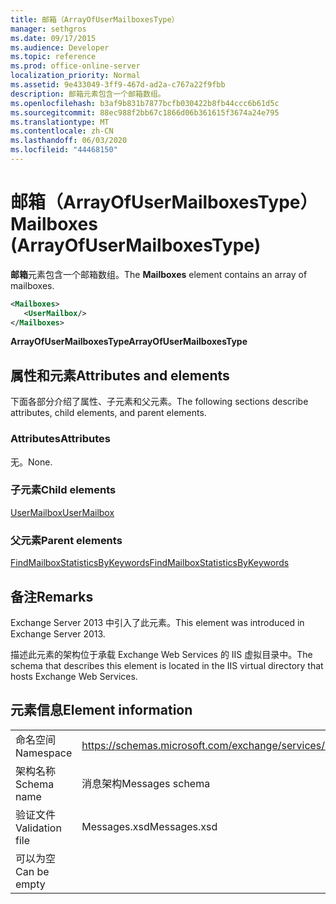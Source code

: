 ```yaml
---
title: 邮箱（ArrayOfUserMailboxesType）
manager: sethgros
ms.date: 09/17/2015
ms.audience: Developer
ms.topic: reference
ms.prod: office-online-server
localization_priority: Normal
ms.assetid: 9e433049-3ff9-467d-ad2a-c767a22f9fbb
description: 邮箱元素包含一个邮箱数组。
ms.openlocfilehash: b3af9b831b7877bcfb030422b8fb44ccc6b61d5c
ms.sourcegitcommit: 88ec988f2bb67c1866d06b361615f3674a24e795
ms.translationtype: MT
ms.contentlocale: zh-CN
ms.lasthandoff: 06/03/2020
ms.locfileid: "44468150"
---
```

# <a name="mailboxes-arrayofusermailboxestype"></a><span data-ttu-id="2eaa6-103">邮箱（ArrayOfUserMailboxesType）</span><span class="sxs-lookup"><span data-stu-id="2eaa6-103">Mailboxes (ArrayOfUserMailboxesType)</span></span>

<span data-ttu-id="2eaa6-104">**邮箱**元素包含一个邮箱数组。</span><span class="sxs-lookup"><span data-stu-id="2eaa6-104">The **Mailboxes** element contains an array of mailboxes.</span></span> 
  
```XML
<Mailboxes>
   <UserMailbox/>
</Mailboxes>
```

<span data-ttu-id="2eaa6-105">**ArrayOfUserMailboxesType**</span><span class="sxs-lookup"><span data-stu-id="2eaa6-105">**ArrayOfUserMailboxesType**</span></span>

## <a name="attributes-and-elements"></a><span data-ttu-id="2eaa6-106">属性和元素</span><span class="sxs-lookup"><span data-stu-id="2eaa6-106">Attributes and elements</span></span>

<span data-ttu-id="2eaa6-107">下面各部分介绍了属性、子元素和父元素。</span><span class="sxs-lookup"><span data-stu-id="2eaa6-107">The following sections describe attributes, child elements, and parent elements.</span></span>
  
### <a name="attributes"></a><span data-ttu-id="2eaa6-108">Attributes</span><span class="sxs-lookup"><span data-stu-id="2eaa6-108">Attributes</span></span>

<span data-ttu-id="2eaa6-109">无。</span><span class="sxs-lookup"><span data-stu-id="2eaa6-109">None.</span></span>
  
### <a name="child-elements"></a><span data-ttu-id="2eaa6-110">子元素</span><span class="sxs-lookup"><span data-stu-id="2eaa6-110">Child elements</span></span>

[<span data-ttu-id="2eaa6-111">UserMailbox</span><span class="sxs-lookup"><span data-stu-id="2eaa6-111">UserMailbox</span></span>](usermailbox.md)
  
### <a name="parent-elements"></a><span data-ttu-id="2eaa6-112">父元素</span><span class="sxs-lookup"><span data-stu-id="2eaa6-112">Parent elements</span></span>

[<span data-ttu-id="2eaa6-113">FindMailboxStatisticsByKeywords</span><span class="sxs-lookup"><span data-stu-id="2eaa6-113">FindMailboxStatisticsByKeywords</span></span>](findmailboxstatisticsbykeywords.md)
  
## <a name="remarks"></a><span data-ttu-id="2eaa6-114">备注</span><span class="sxs-lookup"><span data-stu-id="2eaa6-114">Remarks</span></span>

<span data-ttu-id="2eaa6-115">Exchange Server 2013 中引入了此元素。</span><span class="sxs-lookup"><span data-stu-id="2eaa6-115">This element was introduced in Exchange Server 2013.</span></span>
  
<span data-ttu-id="2eaa6-116">描述此元素的架构位于承载 Exchange Web Services 的 IIS 虚拟目录中。</span><span class="sxs-lookup"><span data-stu-id="2eaa6-116">The schema that describes this element is located in the IIS virtual directory that hosts Exchange Web Services.</span></span>
  
## <a name="element-information"></a><span data-ttu-id="2eaa6-117">元素信息</span><span class="sxs-lookup"><span data-stu-id="2eaa6-117">Element information</span></span>

|||
|:-----|:-----|
|<span data-ttu-id="2eaa6-118">命名空间</span><span class="sxs-lookup"><span data-stu-id="2eaa6-118">Namespace</span></span>  <br/> |https://schemas.microsoft.com/exchange/services/2006/messages  <br/> |
|<span data-ttu-id="2eaa6-119">架构名称</span><span class="sxs-lookup"><span data-stu-id="2eaa6-119">Schema name</span></span>  <br/> |<span data-ttu-id="2eaa6-120">消息架构</span><span class="sxs-lookup"><span data-stu-id="2eaa6-120">Messages schema</span></span>  <br/> |
|<span data-ttu-id="2eaa6-121">验证文件</span><span class="sxs-lookup"><span data-stu-id="2eaa6-121">Validation file</span></span>  <br/> |<span data-ttu-id="2eaa6-122">Messages.xsd</span><span class="sxs-lookup"><span data-stu-id="2eaa6-122">Messages.xsd</span></span>  <br/> |
|<span data-ttu-id="2eaa6-123">可以为空</span><span class="sxs-lookup"><span data-stu-id="2eaa6-123">Can be empty</span></span>  <br/> ||
   

